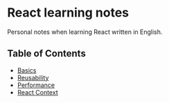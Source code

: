 # React learning notes

Personal notes when learning React written in English.

## Table of Contents

- [Basics](/basics)
- [Reusability](/reusability)
- [Performance](/performance)
- [React Context](/react-context)

